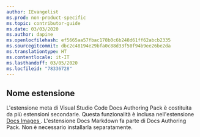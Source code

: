 ```yaml
---
author: IEvangelist
ms.prod: non-product-specific
ms.topic: contributor-guide
ms.date: 03/03/2020
ms.author: dapine
ms.openlocfilehash: ef5665aa57fbac178b0c6b248d61ff62abcb2335
ms.sourcegitcommit: dbc2c48194e29bfa0c88d33f50f94b9ee26be2da
ms.translationtype: HT
ms.contentlocale: it-IT
ms.lasthandoff: 03/05/2020
ms.locfileid: "78336728"
---
```

## <a name="extension-name"></a>Nome estensione

L'estensione meta di Visual Studio Code Docs Authoring Pack è costituita da più estensioni secondarie. Questa funzionalità è inclusa nell'estensione <a href="https://marketplace.visualstudio.com/items?itemName=docsmsft.docs-images" target="_blank">Docs Images <span class="docon docon-navigate-external x-hidden-focus"></span></a>. L'estensione Docs Markdown fa parte di Docs Authoring Pack. Non è necessario installarla separatamente.
